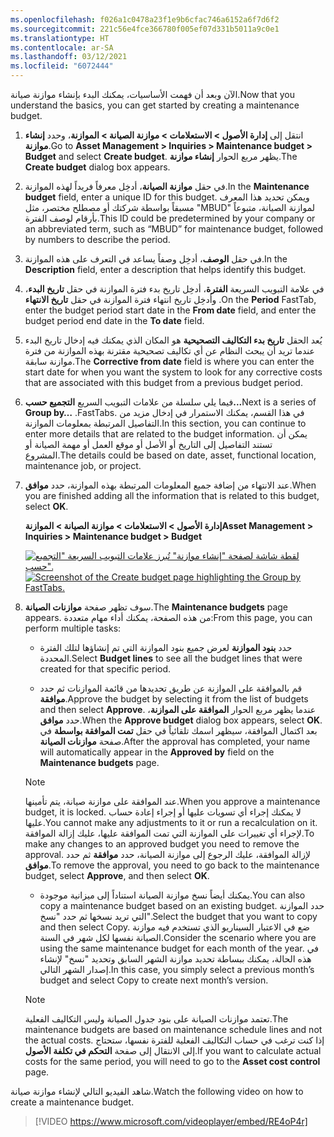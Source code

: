 ```yaml
---
ms.openlocfilehash: f026a1c0478a23f1e9b6cfac746a6152a6f7d6f2
ms.sourcegitcommit: 221c56e4fce366780f005ef07d331b5011a9c0e1
ms.translationtype: HT
ms.contentlocale: ar-SA
ms.lasthandoff: 03/12/2021
ms.locfileid: "6072444"
---
```

<span data-ttu-id="ca3f5-101">الآن وبعد أن فهمت الأساسيات، يمكنك البدء بإنشاء موازنة صيانة.</span><span class="sxs-lookup"><span data-stu-id="ca3f5-101">Now that you understand the basics, you can get started by creating a maintenance budget.</span></span>

1.  <span data-ttu-id="ca3f5-102">انتقل إلى **إدارة الأصول > الاستعلامات > موازنة الصيانة > الموازنة**، وحدد **إنشاء موازنة**.</span><span class="sxs-lookup"><span data-stu-id="ca3f5-102">Go to **Asset Management > Inquiries > Maintenance budget > Budget** and select **Create budget**.</span></span> <span data-ttu-id="ca3f5-103">يظهر مربع الحوار **إنشاء موازنة**.</span><span class="sxs-lookup"><span data-stu-id="ca3f5-103">The **Create budget** dialog box appears.</span></span>
2.  <span data-ttu-id="ca3f5-104">في حقل **موازنة الصيانة**، أدخِل معرفاً فريداً لهذه الموازنة.</span><span class="sxs-lookup"><span data-stu-id="ca3f5-104">In the **Maintenance budget** field, enter a unique ID for this budget.</span></span> <span data-ttu-id="ca3f5-105">ويمكن تحديد هذا المعرف مسبقاً بواسطة شركتك أو مصطلح مختصر، مثل "MBUD" لموازنة الصيانة، متبوعاً بأرقام لوصف الفترة.</span><span class="sxs-lookup"><span data-stu-id="ca3f5-105">This ID could be predetermined by your company or an abbreviated term, such as “MBUD” for maintenance budget, followed by numbers to describe the period.</span></span> 
3.  <span data-ttu-id="ca3f5-106">في حقل **الوصف**، أدخِل وصفاً يساعد في التعرف على هذه الموازنة.</span><span class="sxs-lookup"><span data-stu-id="ca3f5-106">In the **Description** field, enter a description that helps identify this budget.</span></span>
4.  <span data-ttu-id="ca3f5-107">في علامة التبويب السريعة **الفترة**، أدخِل تاريخ بدء فترة الموازنة في حقل **تاريخ البدء**، وأدخِل تاريخ انتهاء فترة الموازنة في حقل **تاريخ الانتهاء** .</span><span class="sxs-lookup"><span data-stu-id="ca3f5-107">On the **Period** FastTab, enter the budget period start date in the **From date** field, and enter the budget period end date in the **To date** field.</span></span>
5.  <span data-ttu-id="ca3f5-108">يُعد الحقل **تاريخ بدء التكاليف التصحيحية** هو المكان الذي يمكنك فيه إدخال تاريخ البدء عندما تريد أن يبحث النظام عن أي تكاليف تصحيحية مقترنة بهذه الموازنة من فترة موازنة سابقة.</span><span class="sxs-lookup"><span data-stu-id="ca3f5-108">The **Corrective from date** field is where you can enter the start date for when you want the system to look for any corrective costs that are associated with this budget from a previous budget period.</span></span>
6.  <span data-ttu-id="ca3f5-109">فيما يلي سلسلة من علامات التبويب السريع **التجميع حسب...**</span><span class="sxs-lookup"><span data-stu-id="ca3f5-109">Next is a series of **Group by…**</span></span> <span data-ttu-id="ca3f5-110">.</span><span class="sxs-lookup"><span data-stu-id="ca3f5-110">FastTabs.</span></span> <span data-ttu-id="ca3f5-111">في هذا القسم، يمكنك الاستمرار في إدخال مزيد من التفاصيل المرتبطة بمعلومات الموازنة.</span><span class="sxs-lookup"><span data-stu-id="ca3f5-111">In this section, you can continue to enter more details that are related to the budget information.</span></span> <span data-ttu-id="ca3f5-112">يمكن أن تستند التفاصيل إلى التاريخ أو الأصل أو موقع العمل أو مهمة الصيانة أو المشروع.</span><span class="sxs-lookup"><span data-stu-id="ca3f5-112">The details could be based on date, asset, functional location, maintenance job, or project.</span></span> 
7.  <span data-ttu-id="ca3f5-113">عند الانتهاء من إضافة جميع المعلومات المرتبطة بهذه الموازنة، حدد **موافق**.</span><span class="sxs-lookup"><span data-stu-id="ca3f5-113">When you are finished adding all the information that is related to this budget, select **OK**.</span></span>

    <span data-ttu-id="ca3f5-114">**إدارة الأصول > الاستعلامات > موازنة الصيانة > الموازنة**</span><span class="sxs-lookup"><span data-stu-id="ca3f5-114">**Asset Management > Inquiries > Maintenance budget > Budget**</span></span>

    <span data-ttu-id="ca3f5-115">[![لقطة شاشة لصفحة "إنشاء موازنة" تُبرز علامات التبويب السريعة "التجميع حسب".](../media/create-budget-ssm.png)](../media/create-budget-ssm.png#lightbox)</span><span class="sxs-lookup"><span data-stu-id="ca3f5-115">[![Screenshot of the Create budget page highlighting the Group by FastTabs.](../media/create-budget-ssm.png)](../media/create-budget-ssm.png#lightbox)</span></span>

8.  <span data-ttu-id="ca3f5-116">سوف تظهر صفحة **موازنات الصيانة**.</span><span class="sxs-lookup"><span data-stu-id="ca3f5-116">The **Maintenance budgets** page appears.</span></span> <span data-ttu-id="ca3f5-117">من هذه الصفحة، يمكنك أداء مهام متعددة:</span><span class="sxs-lookup"><span data-stu-id="ca3f5-117">From this page, you can perform multiple tasks:</span></span> 


    -    <span data-ttu-id="ca3f5-118">حدد **بنود الموازنة** لعرض جميع بنود الموازنة التي تم إنشاؤها لتلك الفترة المحددة.</span><span class="sxs-lookup"><span data-stu-id="ca3f5-118">Select **Budget lines** to see all the budget lines that were created for that specific period.</span></span> 


    - <span data-ttu-id="ca3f5-119">قم بالموافقة على الموازنة عن طريق تحديدها من قائمة الموازنات ثم حدد **موافقة**.</span><span class="sxs-lookup"><span data-stu-id="ca3f5-119">Approve the budget by selecting it from the list of budgets and then select **Approve**.</span></span> <span data-ttu-id="ca3f5-120">عندما يظهر مربع الحوار **الموافقة على الموازنة**، حدد **موافق**.</span><span class="sxs-lookup"><span data-stu-id="ca3f5-120">When the **Approve budget** dialog box appears, select **OK**.</span></span> <span data-ttu-id="ca3f5-121">بعد اكتمال الموافقة، سيظهر اسمك تلقائياً في حقل **تمت الموافقة بواسطة** في صفحة **موازنات الصيانة**.</span><span class="sxs-lookup"><span data-stu-id="ca3f5-121">After the approval has  completed, your name will automatically appear in the **Approved by** field on the **Maintenance budgets** page.</span></span>
    
    > [!NOTE]
    > <span data-ttu-id="ca3f5-122">عند الموافقة على موازنة صيانة، يتم تأمينها.</span><span class="sxs-lookup"><span data-stu-id="ca3f5-122">When you approve a maintenance budget, it is locked.</span></span> <span data-ttu-id="ca3f5-123">لا يمكنك إجراء أي تسويات عليها أو إجراء إعادة حساب عليها.</span><span class="sxs-lookup"><span data-stu-id="ca3f5-123">You cannot make any adjustments to it or run a recalculation on it.</span></span> <span data-ttu-id="ca3f5-124">لإجراء أي تغييرات على الموازنة التي تمت الموافقة عليها، عليك إزالة الموافقة.</span><span class="sxs-lookup"><span data-stu-id="ca3f5-124">To make any changes to an approved budget you need to remove the approval.</span></span> <span data-ttu-id="ca3f5-125">لإزالة الموافقة، عليك الرجوع إلى موازنة الصيانة، حدد **موافقة** ثم حدد **موافق**.</span><span class="sxs-lookup"><span data-stu-id="ca3f5-125">To remove the approval, you need to go back to the maintenance budget, select **Approve**, and then select **OK**.</span></span>


    - <span data-ttu-id="ca3f5-126">يمكنك أيضاً نسخ موازنة الصيانة استناداً إلى ميزانية موجودة.</span><span class="sxs-lookup"><span data-stu-id="ca3f5-126">You can also copy a maintenance budget based on an existing budget.</span></span> <span data-ttu-id="ca3f5-127">حدد الموازنة التي تريد نسخها ثم حدد "نسخ".</span><span class="sxs-lookup"><span data-stu-id="ca3f5-127">Select the budget that you want to copy and then select Copy.</span></span> <span data-ttu-id="ca3f5-128">ضع في الاعتبار السيناريو الذي تستخدم فيه موازنة الصيانة نفسها لكل شهر في السنة.</span><span class="sxs-lookup"><span data-stu-id="ca3f5-128">Consider the scenario where you are using the same maintenance budget for each month of the year.</span></span> <span data-ttu-id="ca3f5-129">في هذه الحالة، يمكنك ببساطة تحديد موازنة الشهر السابق وتحديد "نسخ" لإنشاء إصدار الشهر التالي.</span><span class="sxs-lookup"><span data-stu-id="ca3f5-129">In this case, you simply select a previous month’s budget and select Copy to create next month’s version.</span></span>

    > [!NOTE]
    > <span data-ttu-id="ca3f5-130">تعتمد موازنات الصيانة على بنود جدول الصيانة وليس التكاليف الفعلية.</span><span class="sxs-lookup"><span data-stu-id="ca3f5-130">The maintenance budgets are based on maintenance schedule lines and not the actual costs.</span></span> <span data-ttu-id="ca3f5-131">إذا كنت ترغب في حساب التكاليف الفعلية للفترة نفسها، ستحتاج إلى الانتقال إلى صفحة **التحكم في تكلفة الأصول**.</span><span class="sxs-lookup"><span data-stu-id="ca3f5-131">If you want to calculate actual costs for the same period, you will need to go to the **Asset cost control** page.</span></span>


<span data-ttu-id="ca3f5-132">شاهد الفيديو التالي لإنشاء موازنة صيانة.</span><span class="sxs-lookup"><span data-stu-id="ca3f5-132">Watch the following video on how to create a maintenance budget.</span></span>
 
> [!VIDEO https://www.microsoft.com/videoplayer/embed/RE4oP4r]
